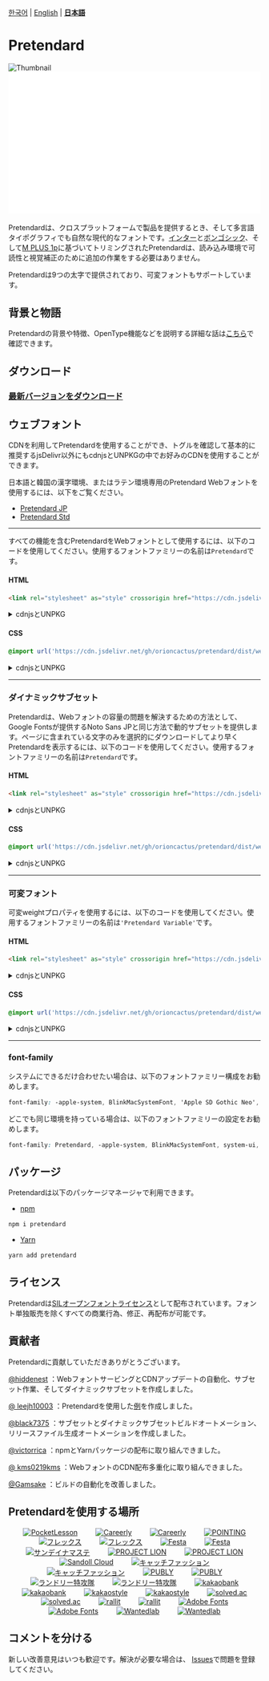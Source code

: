 [한국어](/README.md) | [English](/docs/readme/en/README.md) | [**日本語**](/docs/readme/jp/README.md)

# Pretendard

![Thumbnail](/thumbnail.svg#gh-light-mode-only)
![Thumbnail](/thumbnail-white.svg#gh-dark-mode-only)

Pretendardは、クロスプラットフォームで製品を提供するとき、そして多言語タイポグラフィでも自然な現代的なフォントです。[インター](https://github.com/rsms/inter)と[ボンゴシック](https://fonts.adobe.com/fonts/source-han-sans-korean)、そして[M PLUS 1p](https://github.com/coz-m/MPLUS_FONTS)に基づいてトリミングされたPretendardは、読み込み環境で可読性と視覚補正のために追加の作業をする必要はありません。

Pretendardは9つの太字で提供されており、可変フォントもサポートしています。

## 背景と物語

Pretendardの背景や特徴、OpenType機能などを説明する詳細な話は[こちら](https://cactus.tistory.com/306)で確認できます。

## ダウンロード

### [最新バージョンをダウンロード](https://github.com/orioncactus/pretendard/releases/latest)

## ウェブフォント

CDNを利用してPretendardを使用することができ、トグルを確認して基本的に推奨するjsDelivr以外にもcdnjsとUNPKGの中でお好みのCDNを使用することができます。

日本語と韓国の漢字環境、またはラテン環境専用のPretendard Webフォントを使用するには、以下をご覧ください。

-   [Pretendard JP](/docs/webfonts/ko/PretendardJP.md)
-   [Pretendard Std](/docs/webfonts/ko/PretendardStd.md)

---

すべての機能を含むPretendardをWebフォントとして使用するには、以下のコードを使用してください。使用するフォントファミリーの名前は`Pretendard`です。

#### HTML

```html
<link rel="stylesheet" as="style" crossorigin href="https://cdn.jsdelivr.net/gh/orioncactus/pretendard/dist/web/static/pretendard.css" />
```

<details/>

<summary> cdnjsとUNPKG</summary>

###### cdnjs

```html
<link rel="stylesheet" as="style" crossorigin href="https://cdnjs.cloudflare.com/ajax/libs/pretendard/1.3.0/static/pretendard.css" />
```

###### UNPKG

```html
<link rel="stylesheet" as="style" crossorigin href="https://unpkg.com/pretendard@1.3.0/dist/web/static/pretendard.css" />
```

</details>

#### CSS

```css
@import url('https://cdn.jsdelivr.net/gh/orioncactus/pretendard/dist/web/static/pretendard.css');
```

<details/>

<summary> cdnjsとUNPKG</summary>

###### cdnjs

```css
@import url('https://cdnjs.cloudflare.com/ajax/libs/pretendard/1.3.0/static/pretendard.css');
```

###### UNPKG

```css
@import url('https://unpkg.com/pretendard@1.3.0/dist/web/static/pretendard.css');
```

</details>

---

### ダイナミックサブセット

Pretendardは、Webフォントの容量の問題を解決するための方法として、Google Fontsが提供するNoto Sans JPと同じ方法で動的サブセットを提供します。ページに含まれている文字のみを選択的にダウンロードしてより早くPretendardを表示するには、以下のコードを使用してください。使用するフォントファミリーの名前は`Pretendard`です。

#### HTML

```html
<link rel="stylesheet" as="style" crossorigin href="https://cdn.jsdelivr.net/gh/orioncactus/pretendard/dist/web/static/pretendard-dynamic-subset.css" />
```

<details/>

<summary> cdnjsとUNPKG</summary>

###### cdnjs

```html
<link rel="stylesheet" as="style" crossorigin href="https://cdnjs.cloudflare.com/ajax/libs/pretendard/1.3.0/static/pretendard-dynamic-subset.css" />
```

###### UNPKG

```html
<link rel="stylesheet" as="style" crossorigin href="https://unpkg.com/pretendard@1.3.0/dist/web/static/pretendard-dynamic-subset.css" />
```

</details>

#### CSS

```css
@import url('https://cdn.jsdelivr.net/gh/orioncactus/pretendard/dist/web/static/pretendard-dynamic-subset.css');
```

<details/>

<summary> cdnjsとUNPKG</summary>

###### cdnjs

```css
@import url('https://cdnjs.cloudflare.com/ajax/libs/pretendard/1.3.0/static/pretendard-dynamic-subset.css');
```

###### UNPKG

```css
@import url('https://unpkg.com/pretendard@1.3.0/dist/web/static/pretendard-dynamic-subset.css');
```

</details>

---

### 可変フォント

可変weightプロパティを使用するには、以下のコードを使用してください。使用するフォントファミリーの名前は`'Pretendard Variable'`です。

#### HTML

```html
<link rel="stylesheet" as="style" crossorigin href="https://cdn.jsdelivr.net/gh/orioncactus/pretendard/dist/web/variable/pretendardvariable.css" />
```

<details/>

<summary> cdnjsとUNPKG</summary>

###### cdnjs

```html
<link rel="stylesheet" as="style" crossorigin href="https://cdnjs.cloudflare.com/ajax/libs/pretendard/1.3.0/variable/pretendardvariable.css" />
```

###### UNPKG

```html
<link rel="stylesheet" as="style" crossorigin href="https://unpkg.com/pretendard@1.3.0/dist/web/variable/pretendardvariable.css" />
```

</details>

#### CSS

```css
@import url('https://cdn.jsdelivr.net/gh/orioncactus/pretendard/dist/web/variable/pretendardvariable.css');
```

<details/>

<summary> cdnjsとUNPKG</summary>

###### cdnjs

```css
@import url('https://cdnjs.cloudflare.com/ajax/libs/pretendard/1.3.0/variable/pretendardvariable.css');
```

###### UNPKG

```css
@import url('https://unpkg.com/pretendard@1.3.0/dist/web/variable/pretendardvariable.css');
```

</details>

---

### font-family

システムにできるだけ合わせたい場合は、以下のフォントファミリー構成をお勧めします。

```css
font-family: -apple-system, BlinkMacSystemFont, 'Apple SD Gothic Neo', Pretendard, Roboto, 'Noto Sans KR', 'Segoe UI', 'Malgun Gothic', 'Apple Color Emoji', 'Segoe UI Emoji', 'Segoe UI Symbol', sans-serif;
```

どこでも同じ環境を持っている場合は、以下のフォントファミリーの設定をお勧めします。

```css
font-family: Pretendard, -apple-system, BlinkMacSystemFont, system-ui, Roboto, 'Helvetica Neue', 'Segoe UI', 'Apple SD Gothic Neo', 'Noto Sans KR', 'Malgun Gothic', 'Apple Color Emoji', 'Segoe UI Emoji', 'Segoe UI Symbol', sans-serif;
```

## パッケージ

Pretendardは以下のパッケージマネージャで利用できます。

-   [npm](https://www.npmjs.com/package/pretendard)

```bash
npm i pretendard
```

-   [Yarn](https://yarnpkg.com/package/pretendard)

```bash
yarn add pretendard
```

## ライセンス

Pretendardは[SILオープンフォントライセンス](https://scripts.sil.org/OFL)として配布されています。フォント単独販売を除くすべての商業行為、修正、再配布が可能です。

## 貢献者

Pretendardに貢献していただきありがとうございます。

[@hiddenest](https://github.com/hiddenest) ：WebフォントサービングとCDNアップデートの自動化、サブセット作業、そしてダイナミックサブセットを作成しました。

[@ leejh10003](https://github.com/leejh10003) ：Pretendardを使用した[例](/examples)を作成しました。

[@black7375](https://github.com/black7375) ：サブセットとダイナミックサブセットビルドオートメーション、リリースファイル生成オートメーションを作成しました。

[@victorrica](https://github.com/victorrica) ：npmとYarnパッケージの配布に取り組んできました。

[@ kms0219kms](https://github.com/kms0219kms) ：WebフォントのCDN配布多重化に取り組んできました。

[@Gamsake](https://github.com/Gamsake) ：ビルドの自動化を改善しました。

## Pretendardを使用する場所

<p align="center"><a href="https://pocketlesson.com"><img src="https://user-images.githubusercontent.com/7247848/148687957-9102924d-5282-4526-a8c6-baddd9f26c39.png" align="center" height="50" alt="PocketLesson" hspace="16"/></a> <a href="https://careerly.onelink.me/Gbs9/4ac8fc9d/#gh-light-mode-only"><img src="https://user-images.githubusercontent.com/7247848/148687456-dfd8939e-0728-4551-9a79-cb434b389e82.png" align="center" height="50" alt="Careerly" hspace="16"/></a> <a href="https://careerly.onelink.me/Gbs9/4ac8fc9d/#gh-dark-mode-only"><img src="https://user-images.githubusercontent.com/7247848/148689872-466b0f53-5901-44c6-94c2-8c2775733b4b.png" align="center" height="50" alt="Careerly" hspace="16"/></a> <a href="https://pointing.life"><img src="https://user-images.githubusercontent.com/7247848/148687954-5ccb0a28-fcba-49e6-a76a-78e40afd21b8.png" align="center" height="50" alt="POINTING" hspace="16"/></a> <a href="https://flex.team/#gh-light-mode-only"><img src="https://user-images.githubusercontent.com/7247848/130081248-1369c43d-6226-4e62-a101-93365d1933b5.png" align="center" height="50" alt="フレックス" hspace="16"/></a> <a href="https://flex.team/#gh-dark-mode-only"><img src="https://user-images.githubusercontent.com/7247848/148690157-91a9459c-eaee-4a73-93af-62149bec1ba5.png" align="center" height="50" alt="フレックス" hspace="16"/></a> <a href="https://festa.io#gh-light-mode-only"><img src="https://user-images.githubusercontent.com/7247848/148687380-12385bea-bebf-4c33-b9e7-a08aeb64c6a8.png" align="center" height="50" alt="Festa" hspace="16"/></a> <a href="https://festa.io/#gh-dark-mode-only"><img src="https://user-images.githubusercontent.com/7247848/148690185-3b217e31-65f3-49fd-bdd7-af24b6a8299b.png" align="center" height="50" alt="Festa" hspace="16"/></a> <a href="https://www.sundaynamaste.com"><img src="https://user-images.githubusercontent.com/7247848/148688031-f868235e-f5d6-4157-a4e5-a1e2e0c1214d.png" align="center" height="50" alt="サンデイナマステ" hspace="16"/></a> <a href="https://projectlion.io/#gh-light-mode-only"><img src="https://user-images.githubusercontent.com/7247848/148688058-4d0dda62-b405-4002-a0b9-159c1f18afa6.png" align="center" height="50" alt="PROJECT LION" hspace="16"/></a> <a href="https://projectlion.io/#gh-dark-mode-only"><img src="https://user-images.githubusercontent.com/7247848/148690212-967f0c1e-c62d-460b-bd43-ba119e5b695a.png" align="center" height="50" alt="PROJECT LION" hspace="16"/></a> <a href="https://www.sandollcloud.com/font/16951.html"><img src="https://user-images.githubusercontent.com/7247848/148688131-a5a6f90b-2f78-4cfa-829b-ebd94d8a104c.png" align="center" height="58" alt="Sandoll Cloud" hspace="16"/></a> <a href="https://www.catchfashion.com/#gh-light-mode-only"><img src="https://user-images.githubusercontent.com/7247848/138128414-89253ebd-7e27-446f-ae3c-a4c573e69e12.png" align="center" height="50" alt="キャッチファッション" hspace="16"/></a> <a href="https://www.catchfashion.com/#gh-dark-mode-only"><img src="https://user-images.githubusercontent.com/7247848/148690254-4727dc6d-d049-4f4f-bbea-f11535dbfea6.png" align="center" height="50" alt="キャッチファッション" hspace="16"/></a> <a href="https://publy.co/#gh-light-mode-only"><img src="https://user-images.githubusercontent.com/7247848/161258250-353ebe73-d7e2-4a61-8e16-7c2ec8f724a9.png" align="center" height="50" alt="PUBLY" hspace="16"/></a> <a href="https://publy.co/#gh-dark-mode-only"><img src="https://user-images.githubusercontent.com/7247848/161258327-e2cbfedf-a94a-49a8-8744-032fc194568f.png" align="center" height="50" alt="PUBLY" hspace="16"/></a> <a href="https://apps.apple.com/kr/app/세탁특공대/id1049236217/#gh-light-mode-only"><img src="https://user-images.githubusercontent.com/7247848/148689504-48c4e70d-4eaf-45cc-a941-d513dd1adaf2.png" align="center" height="50" alt="ランドリー特攻隊" hspace="16"/></a> <a href="https://apps.apple.com/kr/app/세탁특공대/id1049236217/#gh-dark-mode-only"><img src="https://user-images.githubusercontent.com/7247848/148690282-84892f7d-04dd-4d70-be37-ec7984e44c3e.png" align="center" height="50" alt="ランドリー特攻隊" hspace="16"/></a> <a href="https://event.kakaobank.com/p/checkcard2021#gh-light-mode-only"><img src="https://user-images.githubusercontent.com/7247848/148688409-8d658514-cf4f-486b-bd81-c7f94dff9618.png" align="center" height="50" alt="kakaobank" hspace="16"/></a> <a href="https://event.kakaobank.com/p/checkcard2021#gh-dark-mode-only"><img src="https://user-images.githubusercontent.com/7247848/148690293-793bfc62-9708-4d26-9a73-8adc47bee2ca.png" align="center" height="50" alt="kakaobank" hspace="16"/></a> <a href="https://kakaostyle.com/#gh-light-mode-only"><img src="https://user-images.githubusercontent.com/7247848/148689267-accacc26-3639-4b47-a7d8-9f0bbef94384.png" align="center" height="50" alt="kakaostyle" hspace="16"/></a> <a href="https://kakaostyle.com/#gh-dark-mode-only"><img src="https://user-images.githubusercontent.com/7247848/148689407-9d994b6d-d9b6-47d3-8d93-f7fa1836f160.png" align="center" height="50" alt="kakaostyle" hspace="16"/></a> <a href="https://solved.ac/#gh-light-mode-only"><img src="https://user-images.githubusercontent.com/7247848/148689351-855d8c25-3a10-44a9-b7b0-651c353f7079.png" align="center" height="50" alt="solved.ac" hspace="16"/></a> <a href="https://solved.ac/#gh-dark-mode-only"><img src="https://user-images.githubusercontent.com/7247848/148689350-ef59e5f6-5e27-4c58-9264-d2c04200ff17.png" align="center" height="50" alt="solved.ac" hspace="16"/></a> <a href="https://rallit.com/#gh-light-mode-only"><img src="https://user-images.githubusercontent.com/7247848/154992360-026a3e7d-d6e6-4dee-88b5-18e91de28eba.png" align="center" height="50" alt="rallit" hspace="16"/></a> <a href="https://rallit.com/#gh-dark-mode-only"><img src="https://user-images.githubusercontent.com/7247848/154992484-d9fc3d71-972d-4b00-a7de-8941eebe4c74.png" align="center" height="50" alt="rallit" hspace="16"/></a> <a href="https://fonts.adobe.com/fonts/pretendard/#gh-light-mode-only"><img src="https://user-images.githubusercontent.com/7247848/158649641-e7dfffab-058e-4b84-90ae-eef3ec7bf85e.png" align="center" height="50" alt="Adobe Fonts" hspace="16"/></a> <a href="https://fonts.adobe.com/fonts/pretendard/#gh-dark-mode-only"><img src="https://user-images.githubusercontent.com/7247848/158649662-3242c2d3-ab0b-4c86-a702-51ffa66503fe.png" align="center" height="50" alt="Adobe Fonts" hspace="16"/></a> <a href="https://www.wantedlab.com/#gh-light-mode-only"><img src="https://user-images.githubusercontent.com/7247848/160057794-b4e1332b-fdcb-469d-8b8c-d9f23741d5c1.png" align="center" height="50" alt="Wantedlab" hspace="16"/></a> <a href="https://www.wantedlab.com/#gh-dark-mode-only"><img src="https://user-images.githubusercontent.com/7247848/160057796-63bb66b4-efb9-4996-8241-eb2f0a74c8ab.png" align="center" height="50" alt="Wantedlab" hspace="16"/></a></p>

## コメントを分ける

新しい改善意見はいつも歓迎です。解決が必要な場合は、 [Issues](https://github.com/orioncactus/pretendard/issues)で問題を登録してください。

